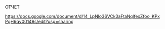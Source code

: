 ОТЧЕТ

https://docs.google.com/document/d/14_LpNlo36VCk3aFtaNqlfexZfoo_KPxPgH6qv00149s/edit?usp=sharing
